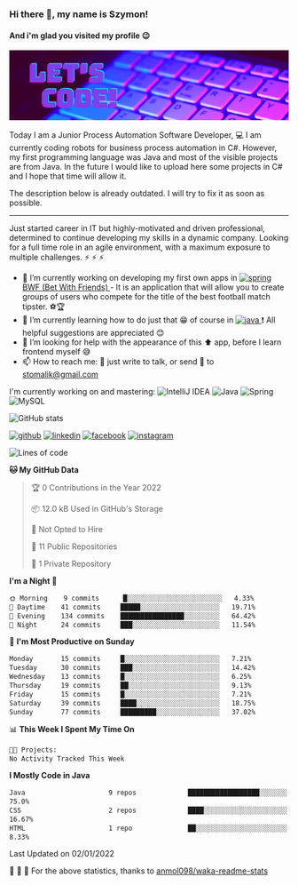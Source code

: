 ### Hi there 👋, my name is Szymon!
#### And i'm glad you visited my profile :wink:
![And i'm glad you visited my profile :wink:](https://github.com/SzymonTomalik/SzymonTomalik/blob/main/Simple%20Technology%20LinkedIn%20Banner.png)

Today I am a Junior Process Automation Software Developer, :computer: 
I am currently coding robots for business process automation in C#.
However, my first programming language was Java and most of the visible projects are from Java. In the future I would like to upload here some projects in C# and I hope that time will allow it.

The description below is already outdated. I will try to fix it as soon as possible.



-------------------------------------------------------------------------------------
Just started career in IT but highly-motivated and driven professional,  determined to continue developing my skills in a dynamic company. Looking for a full time role in an agile environment, with a maximum exposure to multiple challenges. :zap: :zap: :zap:

- 🔭 I’m currently working on developing my first own apps in <a href="https://spring.io/" target="_blank"> <img src="https://www.vectorlogo.zone/logos/springio/springio-icon.svg" alt="spring" width="20" height="20"/> </a> <a href="https://github.com/SzymonTomalik/BWF">BWF (Bet With Friends) </a> - It is an application that will allow you to create groups of users who compete for the title of the best football match tipster. :soccer::trophy: 
- 🌱 I’m currently learning how to do just that :grin: of course in <a href="https://www.java.com" target="_blank"> <img src="https://www.flaticon.com/svg/static/icons/svg/226/226777.svg" alt="java" width="20" height="20"/> </a> :heavy_exclamation_mark: All helpful suggestions are appreciated :blush: 
- 🤔 I’m looking for help with the appearance of this :arrow_up: app, before I learn frontend myself :sweat_smile: 
- 📫 How to reach me: :speech_balloon: just write to talk, or send :e-mail: to stomalik@gmail.com 

I'm currently working on and mastering:
![IntelliJ IDEA](https://img.shields.io/badge/IntelliJ_IDEA-2020.2.3-purple?logo=intellij-idea)
![Java](https://img.shields.io/badge/Java-15-purple?logo=java)
![Spring](https://img.shields.io/badge/Spring-5.3-purple?logo=spring)
![MySQL](https://img.shields.io/badge/MySQL-8.0.22-purple?logo=mysql)

![GitHub stats](https://github-readme-stats.vercel.app/api?username=SzymonTomalik&show_icons=true&theme=synthwave)  

<!--![Profile views](https://gpvc.arturio.dev/SzymonTomalik)-->

[<img src='https://cdn.jsdelivr.net/npm/simple-icons@3.0.1/icons/github.svg' alt='github' height='40'>](https://github.com/SzymonTomalik) [<img src='https://cdn.jsdelivr.net/npm/simple-icons@3.0.1/icons/linkedin.svg' alt='linkedin' height='40'>](https://www.linkedin.com/in/szymon-tomalik-53b352106/) [<img src='https://cdn.jsdelivr.net/npm/simple-icons@3.0.1/icons/facebook.svg' alt='facebook' height='40'>](https://www.facebook.com/szymon.tomalik) [<img src='https://cdn.jsdelivr.net/npm/simple-icons@3.0.1/icons/instagram.svg' alt='instagram' height='40'>](https://www.instagram.com/szymono__/)

<!--START_SECTION:waka-->
![Lines of code](https://img.shields.io/badge/From%20Hello%20World%20I%27ve%20Written-343%20Thousand%20lines%20of%20code-blue)

**🐱 My GitHub Data** 

> 🏆 0 Contributions in the Year 2022
 > 
> 📦 12.0 kB Used in GitHub's Storage 
 > 
> 🚫 Not Opted to Hire
 > 
> 📜 11 Public Repositories 
 > 
> 🔑 1 Private Repository 
 > 
**I'm a Night 🦉** 

```text
🌞 Morning    9 commits      █░░░░░░░░░░░░░░░░░░░░░░░░   4.33% 
🌆 Daytime    41 commits     █████░░░░░░░░░░░░░░░░░░░░   19.71% 
🌃 Evening    134 commits    ████████████████░░░░░░░░░   64.42% 
🌙 Night      24 commits     ███░░░░░░░░░░░░░░░░░░░░░░   11.54%

```
📅 **I'm Most Productive on Sunday** 

```text
Monday       15 commits     █░░░░░░░░░░░░░░░░░░░░░░░░   7.21% 
Tuesday      30 commits     ███░░░░░░░░░░░░░░░░░░░░░░   14.42% 
Wednesday    13 commits     █░░░░░░░░░░░░░░░░░░░░░░░░   6.25% 
Thursday     19 commits     ██░░░░░░░░░░░░░░░░░░░░░░░   9.13% 
Friday       15 commits     █░░░░░░░░░░░░░░░░░░░░░░░░   7.21% 
Saturday     39 commits     ████░░░░░░░░░░░░░░░░░░░░░   18.75% 
Sunday       77 commits     █████████░░░░░░░░░░░░░░░░   37.02%

```


📊 **This Week I Spent My Time On** 

```text
🐱‍💻 Projects: 
No Activity Tracked This Week

```

**I Mostly Code in Java** 

```text
Java                     9 repos             ██████████████████░░░░░░░   75.0% 
CSS                      2 repos             ████░░░░░░░░░░░░░░░░░░░░░   16.67% 
HTML                     1 repo              ██░░░░░░░░░░░░░░░░░░░░░░░   8.33%

```



 Last Updated on 02/01/2022
<!--END_SECTION:waka-->

:pray: :pray: :pray: For the above statistics, thanks to <a href="https://github.com/anmol098/waka-readme-stats">anmol098/waka-readme-stats</a>
